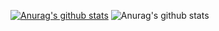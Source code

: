 [![Anurag's github stats](https://github-readme-stats.vercel.app/api?username=soulkirs-main)](https://github.com/anuraghazra/github-readme-stats)
![Anurag's github stats](https://github-readme-stats.vercel.app/api?username=&show_icons=true&theme=radical)
